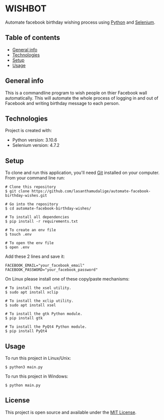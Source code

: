 # WISHBOT

Automate facebook birthday wishing process using [Python](https://www.python.org/) and [Selenium](https://www.selenium.dev/).

## Table of contents
* [General info](#general-info)
* [Technologies](#technologies)
* [Setup](#setup)
* [Usage](#usage)

## General info
This is a commandline program to wish people on thier Facebook wall automatically. This will automate the whole process of logging in and out of Facebook and writing birthday message to each person.
## Technologies
Project is created with:
* Python version: 3.10.6
* Selenium version: 4.7.2
	
## Setup

To clone and run this application, you'll need [Git](https://git-scm.com) installed on your computer.\
From your command line run:

```
# Clone this repository
$ git clone https://github.com/lasanthamudalige/automate-facebook-birthday-wishes.git

# Go into the repository
$ cd automate-facebook-birthday-wishes/

# To install all dependencies
$ pip install -r requirements.txt

# To create an env file
$ touch .env

# To open the env file
$ open .env
```

Add these 2 lines and save it:

```
FACEBOOK_EMAIL="your_facebook_email"
FACEBOOK_PASSWORD="your_facebook_password"
```

On Linux please install one of these copy/paste mechanisms:

```
# To install the xsel utility.
$ sudo apt install xclip 
```

```
# To install the xclip utility.
$ sudo apt install xsel 
```

```
# To install the gtk Python module.
$ pip install gtk 
```

```
# To install the PyQt4 Python module.
$ pip install PyQt4 
```

## Usage

To run this project in Linux/Unix:

```
$ python3 main.py
```

To run this project in Windows:

```
$ python main.py
```

## License 
This project is open source and available under the [MIT License](https://github.com/lasanthamudalige/automate-facebook-birthday-wishes/blob/main/LICENSE).


